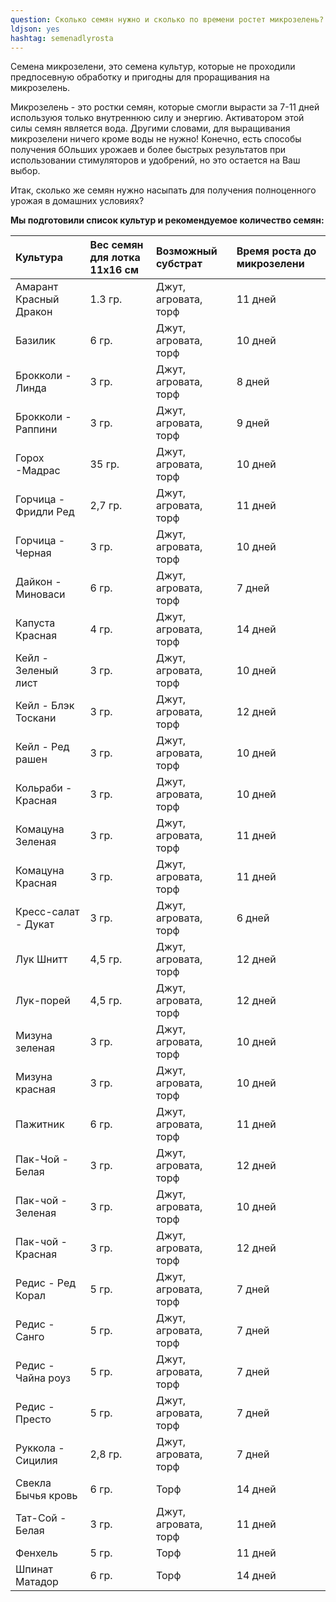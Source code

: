 ```yaml
---
question: Сколько семян нужно и сколько по времени ростет микрозелень?
ldjson: yes 
hashtag: semenadlyrosta
---
```


Семена микрозелени, это семена культур, которые не проходили предпосевную обработку и пригодны для проращивания на микрозелень. 

Микрозелень - это ростки семян, которые смогли вырасти за 7-11 дней используюя только внутреннюю силу и энергию. Активатором этой силы семян является вода. Другими словами, для выращивания микрозелени ничего кроме воды не нужно! Конечно, есть способы получения бОльших урожаев и более быстрых результатов при использовании стимуляторов и удобрений, но это остается на Ваш выбор.

Итак, сколько же семян нужно насыпать для получения полноценного урожая в домашних условиях?

**Мы подготовили список культур и рекомендуемое количество семян:**

| Культура  | Вес семян для лотка 11х16 см | Возможный субстрат | Время роста до микрозелени |
| :---    | :-----  | :-----   |:-----   |
| Амарант Красный Дракон    | 1.3 гр.|  Джут, агровата, торф |11 дней
| Базилик   | 6 гр. | Джут, агровата, торф	|10 дней
|Брокколи - Линда	|3 гр.|	Джут, агровата, торф|	8 дней
|Брокколи - Раппини	|3 гр.|	Джут, агровата, торф|	9 дней
|Горох -Мадрас	|35 гр.|	Джут, агровата, торф|	10 дней
|Горчица - Фридли Ред	|2,7 гр.|	Джут, агровата, торф|	11 дней
|Горчица - Черная|	3 гр.	|Джут, агровата, торф|	10 дней
|Дайкон - Миноваси	|6 гр.|	Джут, агровата, торф	|7 дней
|Капуста Красная	|4 гр.	|Джут, агровата, торф|	14 дней
|Кейл -  Зеленый лист	|3 гр.	|Джут, агровата, торф|	10 дней
|Кейл - Блэк Тоскани	|3 гр.|	Джут, агровата, торф	|12 дней
|Кейл - Ред рашен	|3 гр.	|Джут, агровата, торф	|10 дней
|Кольраби - Красная	|3 гр.	|Джут, агровата, торф	|10 дней
|Комацуна Зеленая	|3 гр.	|Джут, агровата, торф	|11 дней
|Комацуна Красная	|3 гр.	|Джут, агровата, торф	|11 дней
|Кресс-салат - Дукат	|3 гр.	|Джут, агровата, торф	|6 дней
|Лук Шнитт	|4,5 гр.	|Джут, агровата, торф	|12 дней
|Лук-порей	|4,5 гр.	|Джут, агровата, торф	|12 дней
|Мизуна зеленая	|3 гр.	|Джут, агровата, торф	|10 дней
|Мизуна красная	|3 гр.	|Джут, агровата, торф	|10 дней
|Пажитник	|6 гр.	|Джут, агровата, торф	|11 дней
|Пак-Чой - Белая	|3 гр.	|Джут, агровата, торф	|12 дней
|Пак-чой - Зеленая	|3 гр.	|Джут, агровата, торф	|10 дней
|Пак-чой - Красная	|3 гр.	|Джут, агровата, торф	|12 дней
|Редис - Ред Корал	|5 гр.	|Джут, агровата, торф	|7 дней
|Редис - Санго	|5 гр.	|Джут, агровата, торф	|7 дней
|Редис - Чайна роуз|	5 гр.	|Джут, агровата, торф	|7 дней
|Редис - Престо	|5 гр.	|Джут, агровата, торф	|7 дней
|Руккола - Сицилия	|2,8 гр.	|Джут, агровата, торф	|7 дней
|Свекла Бычья кровь	|6 гр.	|Торф	|14 дней
|Тат-Сой - Белая	|3 гр.	|Джут, агровата, торф	|11 дней
|Фенхель	|5 гр.	|Торф	|11 дней
|Шпинат Матадор	|6 гр.	|Торф	|14 дней